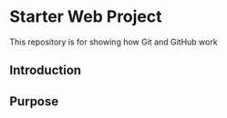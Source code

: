 # Starter Web Project

This repository is for showing how Git and GitHub work

## Introduction

## Purpose
